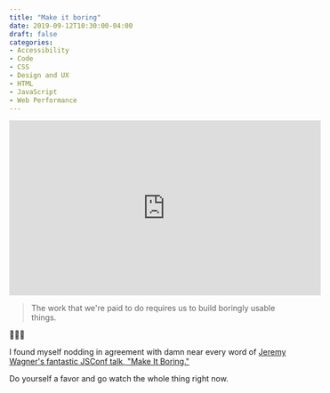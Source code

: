 ```yaml
---
title: "Make it boring"
date: 2019-09-12T10:30:00-04:00
draft: false
categories:
- Accessibility
- Code
- CSS
- Design and UX
- HTML
- JavaScript
- Web Performance
---
```


<iframe width="560" height="315" src="https://www.youtube.com/embed/OikwaVcdHG4" frameborder="0" allow="accelerometer; autoplay; encrypted-media; gyroscope; picture-in-picture" allowfullscreen></iframe>

> The work that we're paid to do requires us to build boringly usable things.

👏👏👏

I found myself nodding in agreement with damn near every word of [Jeremy Wagner's fantastic JSConf talk, "Make It Boring."](https://www.youtube.com/watch?v=OikwaVcdHG4)

Do yourself a favor and go watch the whole thing right now.